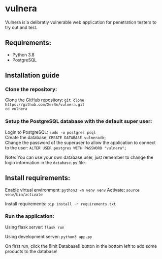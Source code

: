 # vulnera

Vulnera is  a delibratly vulnerable web application for penetration testers to try out and test.

## Requirements:

- Python 3.8
- PostgreSQL

## Installation guide

### Clone the repository:

Clone the GitHub repository: ``git clone https://github.com/Xer4n/vulnera.git``<br>
``cd vulnera``

### Setup the PostgreSQL database with the default super user:

Login to PostgreSQL: ``sudo -u postgres psql``\
Create the database: ``CREATE DATABASE vulneradb;``\
Change the password of the superuser to allow the application to connect to the user: ``ALTER USER postgres WITH PASSWORD "vulnera";``

Note: You can use your own database user, just remember to change the login information in the ``database.py`` file.


## Install requirements:

Enable virtual environment: ``python3 -m venv venv``
Activate: ``source venv/bin/activate``

Install requirements: ``pip install -r requirements.txt``


### Run the application:

Using flask server: ``flask run``

Using development server: ``python3 app.py``

On first run, click the !!Init Database!! button in the bottom left to add some products to the database!


